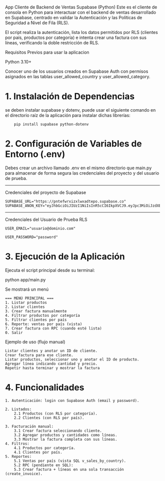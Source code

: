 App Cliente de Backend de Ventas Supabase (Python)
Este es el cliente de consola en Python para interactuar con el backend de ventas desarrollado en Supabase, centrado en validar la Autenticación y las Políticas de Seguridad a Nivel de Fila (RLS).

El script realiza la autenticación, lista los datos permitidos por RLS (clientes por país, productos por categoría) e intenta crear una factura con sus líneas, verificando la doble restricción de RLS.

Requisitos Previos para usar la aplicacion


Python 3.10+

Conocer uno de los usuarios creados en Supabase Auth con permisos asignados en las tablas user_allowed_country y user_allowed_category.

# 1. Instalación de Dependencias
se deben instalar supabase y dotenv, puede usar el siguiente comando en el directorio raíz de la aplicación para instalar dichas librerías:

        pip install supabase python-dotenv

# 2. Configuración de Variables de Entorno (.env)
Debes crear un archivo llamado .env en el mismo directorio que main.py para almacenar de forma segura las credenciales del proyecto y del usuario de prueba.

-----------------------------------------------------
Credenciales del proyecto de Supabase

    SUPABASE_URL="https://pntefwrxizxlwxadtepo.supabase.co"
    SUPABASE_ANON_KEY="eyJhbGciOiJIUzI1NiIsInR5cCI6IkpXVCJ9.eyJpc3MiOiJzdXBhYmFzZSIsInJlZiI6InBudGVmd3J4aXp4bHd4YWR0ZXBvIiwicm9sZSI6ImFub24iLCJpYXQiOjE3NTkwMjQ2MDgsImV4cCI6MjA3NDYwMDYwOH0.GmH8LMZSlP9gfHWyq3fxDFSyWT_yWVGFydDgPj6XbMA"
-----------------------------------------------------
Credenciales del Usuario de Prueba RLS


    USER_EMAIL="usuario@dominio.com"

    USER_PASSWORD="password"

# 3. Ejecución de la Aplicación
Ejecuta el script principal desde su terminal:

python app/main.py

Se mostrará un menú

    === MENÚ PRINCIPAL ===
    1. Listar productos
    2. Listar clientes
    3. Crear factura manualmente
    4. Filtrar productos por categoría
    5. Filtrar clientes por país
    6. Reporte: ventas por país (vista)
    7. Crear factura con RPC (cuando esté lista)
    0. Salir


 Ejemplo de uso (flujo manual)

    Listar clientes y anotar un ID de cliente.
    Crear factura para ese cliente.
    Listar productos, seleccionar uno y anotar el ID de producto.
    Agregar línea indicando cantidad y precio.
    Repetir hasta terminar y mostrar la factura

# 4. Funcionalidades

    1. Autenticación: login con Supabase Auth (email y password).

    2. Listados:
        2.1 Productos (con RLS por categoría).
        2.2 Clientes (con RLS por país).

    3. Facturación manual:
        3.1 Crear factura seleccionando cliente. 
        3.2 Agregar productos y cantidades como líneas.
        3.3 Mostrar la factura completa con sus líneas.
    4. Filtros:
        4.1 Productos por categoría.
        4.1 Clientes por país. 
    5. Reportes:
        5.1 Ventas por país (vista SQL v_sales_by_country).
        5.2 RPC (pendiente en SQL):
        5.3 Crear factura + líneas en una sola transacción (create_invoice).